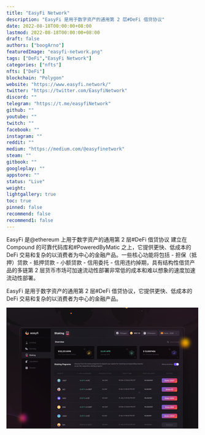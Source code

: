 ```yaml
---
title: "EasyFi Network"
description: "EasyFi 是用于数字资产的通用第 2 层#DeFi 借贷协议"
date: 2022-08-18T00:00:00+08:00
lastmod: 2022-08-18T00:00:00+08:00
draft: false
authors: ["boogArno"]
featuredImage: "easyfi-network.png"
tags: ["DeFi","EasyFi Network"]
categories: ["nfts"]
nfts: ["DeFi"]
blockchain: "Polygon"
website: "https://www.easyfi.network/"
twitter: "https://twitter.com/EasyfiNetwork"
discord: ""
telegram: "https://t.me/easyfiNetwork"
github: ""
youtube: ""
twitch: ""
facebook: ""
instagram: ""
reddit: ""
medium: "https://medium.com/@easyfinetwork"
steam: ""
gitbook: ""
googleplay: ""
appstore: ""
status: "Live"
weight: 
lightgallery: true
toc: true
pinned: false
recommend: false
recommend1: false
---
```

EasyFi 是@ethereum 上用于数字资产的通用第 2 层#DeFi 借贷协议 建立在 Compound 的可靠代码库和#PoweredByMatic 之上，它提供更快、低成本的 DeFi 交易和复杂的以消费者为中心的金融产品。一些核心功能将包括 - 担保（抵押）贷款 - 抵押贷款 - 小额贷款 - 信用委托 - 信用违约掉期，具有结构性借贷产品的多链第 2 层货币市场可加速流动性部署非常低的成本和难以想象的速度加速流动性部署。

EasyFi 是用于数字资产的通用第 2 层#DeFi 借贷协议，它提供更快、低成本的 DeFi 交易和复杂的以消费者为中心的金融产品。

![easyfinetwork-dapp-defi-matic-image1-500x315_cd7f90305174ce7d2a31d4b46de20ad9](easyfinetwork-dapp-defi-matic-image1-500x315_cd7f90305174ce7d2a31d4b46de20ad9.png)



